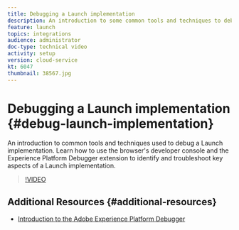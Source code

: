 ```yaml
---
title: Debugging a Launch implementation
description: An introduction to some common tools and techniques to debug a Launch implementation. Learn how to use the browser's developer console and the Experience Platform Debugger extension to identify and troubleshoot key aspects of a Launch implementation.
feature: launch
topics: integrations
audience: administrator
doc-type: technical video
activity: setup
version: cloud-service
kt: 6047
thumbnail: 38567.jpg
---
```


# Debugging a Launch implementation {#debug-launch-implementation}

An introduction to common tools and techniques used to debug a Launch implementation. Learn how to use the browser's developer console and the Experience Platform Debugger extension to identify and troubleshoot key aspects of a Launch implementation.

>[!VIDEO](https://video.tv.adobe.com/v/38567?quality=12&learn=on)

## Additional Resources {#additional-resources}

* [Introduction to the Adobe Experience Platform Debugger](https://docs.adobe.com/content/help/en/platform-learn/tutorials/data-ingestion/web-sdk/introduction-to-the-experience-platform-debugger.html)
